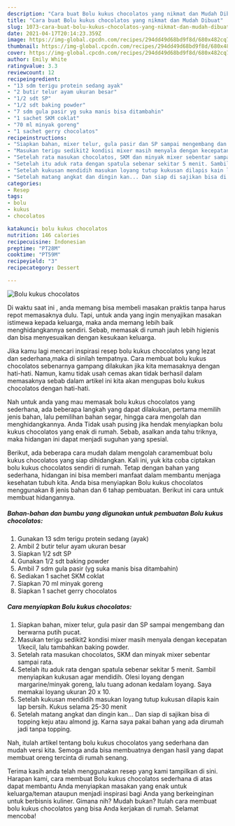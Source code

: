 ```yaml
---
description: "Cara buat Bolu kukus chocolatos yang nikmat dan Mudah Dibuat"
title: "Cara buat Bolu kukus chocolatos yang nikmat dan Mudah Dibuat"
slug: 1073-cara-buat-bolu-kukus-chocolatos-yang-nikmat-dan-mudah-dibuat
date: 2021-04-17T20:14:23.359Z
image: https://img-global.cpcdn.com/recipes/294dd49d68bd9f8d/680x482cq70/bolu-kukus-chocolatos-foto-resep-utama.jpg
thumbnail: https://img-global.cpcdn.com/recipes/294dd49d68bd9f8d/680x482cq70/bolu-kukus-chocolatos-foto-resep-utama.jpg
cover: https://img-global.cpcdn.com/recipes/294dd49d68bd9f8d/680x482cq70/bolu-kukus-chocolatos-foto-resep-utama.jpg
author: Emily White
ratingvalue: 3.3
reviewcount: 12
recipeingredient:
- "13 sdm terigu protein sedang ayak"
- "2 butir telur ayam ukuran besar"
- "1/2 sdt SP"
- "1/2 sdt baking powder"
- "7 sdm gula pasir yg suka manis bisa ditambahin"
- "1 sachet SKM coklat"
- "70 ml minyak goreng"
- "1 sachet gerry chocolatos"
recipeinstructions:
- "Siapkan bahan, mixer telur, gula pasir dan SP sampai mengembang dan berwarna putih pucat."
- "Masukan terigu sedikit2 kondisi mixer masih menyala dengan kecepatan 1/kecil, lalu tambahkan baking powder."
- "Setelah rata masukan chocolatos, SKM dan minyak mixer sebentar sampai rata."
- "Setelah itu aduk rata dengan spatula sebenar sekitar 5 menit. Sambil menyiapkan kukusan agar mendidih. Olesi loyang dengan margarine/minyak goreng, lalu tuang adonan kedalam loyang. Saya memakai loyang ukuran 20 x 10."
- "Setelah kukusan mendidih masukan loyang tutup kukusan dilapis kain lap bersih. Kukus selama 25-30 menit"
- "Setelah matang angkat dan dingin kan... Dan siap di sajikan bisa di topping keju atau almond jg. Karna saya pakai bahan yang ada dirumah jadi tanpa topping."
categories:
- Resep
tags:
- bolu
- kukus
- chocolatos

katakunci: bolu kukus chocolatos 
nutrition: 146 calories
recipecuisine: Indonesian
preptime: "PT28M"
cooktime: "PT59M"
recipeyield: "3"
recipecategory: Dessert

---
```



![Bolu kukus chocolatos](https://img-global.cpcdn.com/recipes/294dd49d68bd9f8d/680x482cq70/bolu-kukus-chocolatos-foto-resep-utama.jpg)

Di waktu  saat ini , anda memang bisa membeli masakan praktis tanpa harus repot memasaknya dulu. Tapi, untuk anda yang ingin menyajikan masakan istimewa kepada keluarga, maka anda memang lebih baik menghidangkannya sendiri. Sebab, memasak di rumah jauh lebih higienis dan bisa menyesuaikan dengan kesukaan keluarga.

Jika kamu lagi mencari inspirasi resep bolu kukus chocolatos yang lezat dan sederhana,maka di sinilah tempatnya. Cara membuat bolu kukus chocolatos  sebenarnya gampang dilakukan jika kita memasaknya dengan hati-hati. Namun, kamu tidak usah cemas akan tidak berhasil dalam memasaknya 
sebab dalam artikel ini kita akan mengupas bolu kukus chocolatos dengan hati-hati.  



Nah untuk anda yang mau memasak bolu kukus chocolatos yang sederhana, ada beberapa langkah yang dapat dilakukan, pertama memilih jenis bahan, lalu pemilihan bahan segar, hingga cara mengolah dan menghidangkannya. Anda Tidak usah pusing jika hendak menyiapkan bolu kukus chocolatos yang enak di rumah. Sebab, asalkan anda  tahu triknya, maka hidangan ini dapat menjadi suguhan yang spesial.

Berikut, ada beberapa cara mudah dalam mengolah caramembuat bolu kukus chocolatos yang siap dihidangkan. Kali ini, yuk kita coba ciptakan bolu kukus chocolatos sendiri di rumah. Tetap dengan bahan yang sederhana, hidangan ini bisa memberi manfaat dalam membantu menjaga kesehatan tubuh kita. Anda bisa menyiapkan Bolu kukus chocolatos menggunakan 8 jenis bahan dan 6 tahap pembuatan. Berikut ini cara untuk membuat hidangannya.

<!--inarticleads1-->

##### Bahan-bahan dan bumbu yang digunakan untuk pembuatan Bolu kukus chocolatos:

1. Gunakan 13 sdm terigu protein sedang (ayak)
1. Ambil 2 butir telur ayam ukuran besar
1. Siapkan 1/2 sdt SP
1. Gunakan 1/2 sdt baking powder
1. Ambil 7 sdm gula pasir (yg suka manis bisa ditambahin)
1. Sediakan 1 sachet SKM coklat
1. Siapkan 70 ml minyak goreng
1. Siapkan 1 sachet gerry chocolatos




<!--inarticleads2-->

##### Cara menyiapkan Bolu kukus chocolatos:

1. Siapkan bahan, mixer telur, gula pasir dan SP sampai mengembang dan berwarna putih pucat.
1. Masukan terigu sedikit2 kondisi mixer masih menyala dengan kecepatan 1/kecil, lalu tambahkan baking powder.
1. Setelah rata masukan chocolatos, SKM dan minyak mixer sebentar sampai rata.
1. Setelah itu aduk rata dengan spatula sebenar sekitar 5 menit. Sambil menyiapkan kukusan agar mendidih. Olesi loyang dengan margarine/minyak goreng, lalu tuang adonan kedalam loyang. Saya memakai loyang ukuran 20 x 10.
1. Setelah kukusan mendidih masukan loyang tutup kukusan dilapis kain lap bersih. Kukus selama 25-30 menit
1. Setelah matang angkat dan dingin kan... Dan siap di sajikan bisa di topping keju atau almond jg. Karna saya pakai bahan yang ada dirumah jadi tanpa topping.




Nah, itulah artikel tentang  bolu kukus chocolatos  yang sederhana dan mudah versi kita. Semoga anda bisa membuatnya dengan hasil yang dapat membuat oreng tercinta di rumah senang. 

Terima kasih anda telah menggunakan resep yang kami tampilkan di sini. Harapan kami, cara membuat  Bolu kukus chocolatos sederhana di atas dapat membantu Anda menyiapkan masakan yang enak untuk keluarga/teman ataupun menjadi inspirasi bagi Anda yang berkeinginan untuk berbisnis kuliner. Gimana nih? Mudah bukan? Itulah cara membuat bolu kukus chocolatos yang bisa Anda kerjakan di rumah. Selamat mencoba!

